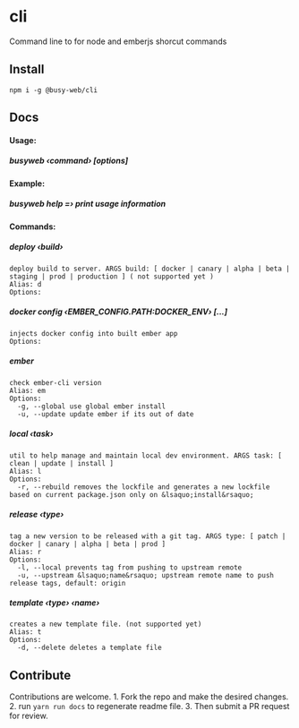 # cli

Command line to for node and emberjs shorcut commands

## Install

```
npm i -g @busy-web/cli
```

## Docs

<!--START_DOCS-->

#### Usage: 
##### busyweb &lsaquo;command&rsaquo; [options]

#### Example:
##### busyweb help =&rsaquo; print usage information

#### Commands:
##### deploy &lsaquo;build&rsaquo;
    deploy build to server. ARGS build: [ docker | canary | alpha | beta | staging | prod | production ] ( not supported yet )
    Alias: d
    Options:

##### docker config &lsaquo;EMBER_CONFIG.PATH:DOCKER_ENV&rsaquo; [...]
    injects docker config into built ember app
    Options:

##### ember 
    check ember-cli version
    Alias: em
    Options:
      -g, --global use global ember install
      -u, --update update ember if its out of date

##### local &lsaquo;task&rsaquo;
    util to help manage and maintain local dev environment. ARGS task: [ clean | update | install ]
    Alias: l
    Options:
      -r, --rebuild removes the lockfile and generates a new lockfile based on current package.json only on &lsaquo;install&rsaquo;

##### release &lsaquo;type&rsaquo;
    tag a new version to be released with a git tag. ARGS type: [ patch | docker | canary | alpha | beta | prod ]
    Alias: r
    Options:
      -l, --local prevents tag from pushing to upstream remote
      -u, --upstream &lsaquo;name&rsaquo; upstream remote name to push release tags, default: origin

##### template &lsaquo;type&rsaquo; &lsaquo;name&rsaquo;
    creates a new template file. (not supported yet)
    Alias: t
    Options:
      -d, --delete deletes a template file


<!--END_DOCS-->

## Contribute

Contributions are welcome. 
	1. Fork the repo and make the desired changes. 
	2. run `yarn run docs` to regenerate readme file.
	3. Then submit a PR request for review. 
